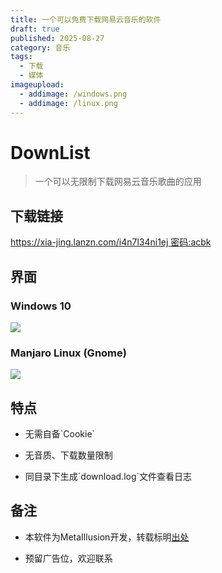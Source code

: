 ```yaml
---
title: 一个可以免费下载网易云音乐的软件
draft: true
published: 2025-08-27
category: 音乐
tags:
  - 下载
  - 媒体
imageupload:
  - addimage: /windows.png
  - addimage: /linux.png
---
```

# DownList

> 一个可以无限制下载网易云音乐歌曲的应用

## 下载链接

[https://xia-jing.lanzn.com/i4n7l34ni1ej 密码:acbk](https://xia-jing.lanzn.com/i4n7l34ni1ej)

## 界面

### **Windows 10**

![](/windows.png)

### **Manjaro Linux (Gnome)**

![](/linux.png)

## 特点

*   无需自备\`Cookie\`
    
*   无音质、下载数量限制
    
*   同目录下生成\`download.log\`文件查看日志
    

## 备注

*   本软件为MetaIllusion开发，转载标明[出处](https://xia.shfu.cn)
    
*   预留广告位，欢迎联系